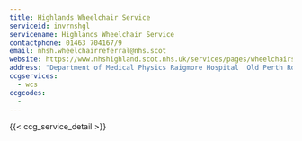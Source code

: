 ```yaml
---
title: Highlands Wheelchair Service
serviceid: invrnshgl
servicename: Highlands Wheelchair Service
contactphone: 01463 704167/9
email: nhsh.wheelchairreferral@nhs.scot
website: https://www.nhshighland.scot.nhs.uk/services/pages/wheelchairservices.aspx
address: "Department of Medical Physics Raigmore Hospital  Old Perth Road  Inverness  Highlands  IV2 3UJ"
ccgservices:
  - wcs
ccgcodes:
  -
---
```


{{< ccg_service_detail >}}
